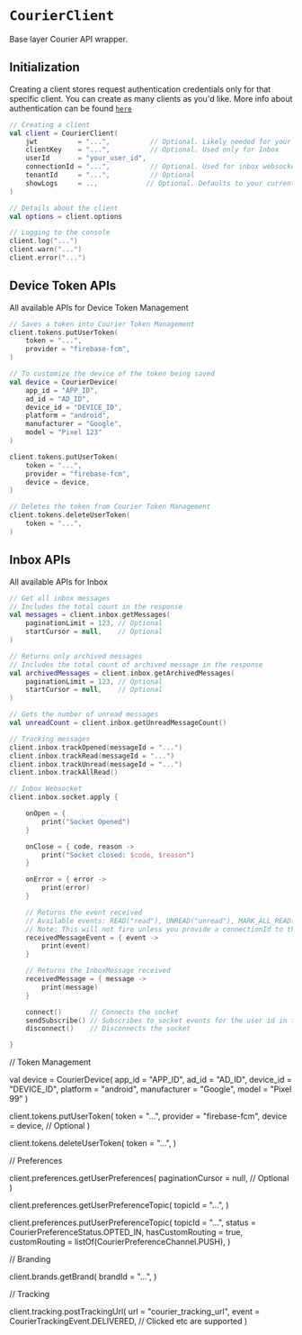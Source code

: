# `CourierClient`

Base layer Courier API wrapper.

## Initialization

Creating a client stores request authentication credentials only for that specific client. You can create as many clients as you'd like. More info about authentication can be found <a href="https://github.com/trycourier/courier-android/blob/master/Docs/Authentication.md#going-to-production"><code>here</code></a>

```kotlin
// Creating a client
val client = CourierClient(
    jwt          = "...",          // Optional. Likely needed for your use case. See above for more authentication details.
    clientKey    = "...",          // Optional. Used only for Inbox
    userId       = "your_user_id",
    connectionId = "...",          // Optional. Used for inbox websocket
    tenantId     = "...",          // Optional
    showLogs     = ..,            // Optional. Defaults to your current BuildConfig
)

// Details about the client
val options = client.options

// Logging to the console
client.log("...")
client.warn("...")
client.error("...")
```

## Device Token APIs

All available APIs for Device Token Management

```kotlin
// Saves a token into Courier Token Management
client.tokens.putUserToken(
    token = "...",
    provider = "firebase-fcm",
)

// To customize the device of the token being saved
val device = CourierDevice(
    app_id = "APP_ID",
    ad_id = "AD_ID",
    device_id = "DEVICE_ID",
    platform = "android",
    manufacturer = "Google",
    model = "Pixel 123"
)

client.tokens.putUserToken(
    token = "...",
    provider = "firebase-fcm",
    device = device,
)

// Deletes the token from Courier Token Management
client.tokens.deleteUserToken(
    token = "...",
)
```

## Inbox APIs

All available APIs for Inbox

```kotlin
// Get all inbox messages
// Includes the total count in the response
val messages = client.inbox.getMessages(
    paginationLimit = 123, // Optional
    startCursor = null,    // Optional
)

// Returns only archived messages
// Includes the total count of archived message in the response
val archivedMessages = client.inbox.getArchivedMessages(
    paginationLimit = 123, // Optional
    startCursor = null,    // Optional
)

// Gets the number of unread messages
val unreadCount = client.inbox.getUnreadMessageCount()

// Tracking messages
client.inbox.trackOpened(messageId = "...")
client.inbox.trackRead(messageId = "...")
client.inbox.trackUnread(messageId = "...")
client.inbox.trackAllRead()

// Inbox Websocket
client.inbox.socket.apply {

    onOpen = {
        print("Socket Opened")
    }

    onClose = { code, reason ->
        print("Socket closed: $code, $reason")
    }

    onError = { error ->
        print(error)
    }

    // Returns the event received
    // Available events: READ("read"), UNREAD("unread"), MARK_ALL_READ("mark-all-read"), OPENED("opened"), ARCHIVE("archive")
    // Note: This will not fire unless you provide a connectionId to the client and the event comes from another app using a different connectionId
    receivedMessageEvent = { event ->
        print(event)
    }

    // Returns the InboxMessage received
    receivedMessage = { message ->
        print(message)
    }

    connect()       // Connects the socket
    sendSubscribe() // Subscribes to socket events for the user id in the client
    disconnect()    // Disconnects the socket

}
```

// Token Management

val device = CourierDevice(
    app_id = "APP_ID",
    ad_id = "AD_ID",
    device_id = "DEVICE_ID",
    platform = "android",
    manufacturer = "Google",
    model = "Pixel 99"
)

client.tokens.putUserToken(
    token = "...",
    provider = "firebase-fcm",
    device = device, // Optional
)

client.tokens.deleteUserToken(
    token = "...",
)

// Preferences

client.preferences.getUserPreferences(
    paginationCursor = null, // Optional
)

client.preferences.getUserPreferenceTopic(
    topicId = "...",
)

client.preferences.putUserPreferenceTopic(
    topicId = "...",
    status = CourierPreferenceStatus.OPTED_IN,
    hasCustomRouting = true,
    customRouting = listOf(CourierPreferenceChannel.PUSH),
)

// Branding

client.brands.getBrand(
    brandId = "...",
)

// Tracking

client.tracking.postTrackingUrl(
    url = "courier_tracking_url",
    event = CourierTrackingEvent.DELIVERED, // Clicked etc are supported
)
```
